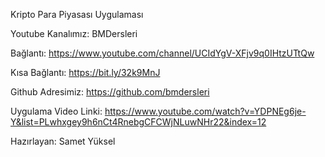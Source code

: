 Kripto Para Piyasası Uygulaması



Youtube Kanalımız: BMDersleri

Bağlantı: https://www.youtube.com/channel/UCIdYgV-XFjv9q0IHtzUTtQw

Kısa Bağlantı: https://bit.ly/32k9MnJ

Github Adresimiz: https://github.com/bmdersleri

Uygulama Video Linki: https://www.youtube.com/watch?v=YDPNEg6je-Y&list=PLwhxgey9h6nCt4RnebgCFCWjNLuwNHr22&index=12

Hazırlayan: Samet Yüksel
